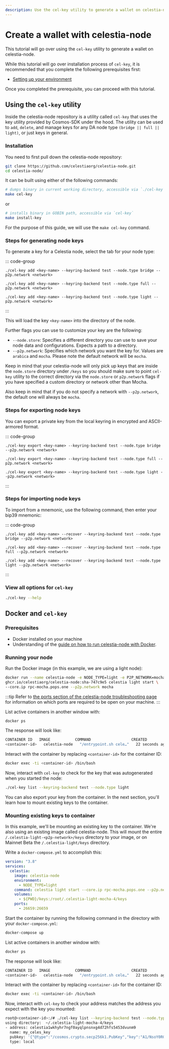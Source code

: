 ```yaml
---
description: Use the cel-key utility to generate a wallet on celestia-node.
---
```


# Create a wallet with celestia-node

This tutorial will go over using the `cel-key` utility
to generate a wallet on celestia-node.

While this tutorial will go over installation process
of `cel-key`, it is recommended that you complete
the following prerequisites first:

- [Setting up your environment](../nodes/environment.md)

Once you completed the prerequisite, you can proceed with this
tutorial.

## Using the `cel-key` utility

Inside the celestia-node repository is a utility called `cel-key` that uses
the key utility provided by Cosmos-SDK under the hood. The utility can be
used to `add`, `delete`, and manage keys for any DA node
type `(bridge || full || light)`, or just keys in general.

### Installation

You need to first pull down the celestia-node repository:

```sh
git clone https://github.com/celestiaorg/celestia-node.git
cd celestia-node/
```

It can be built using either of the following commands:

```sh
# dumps binary in current working directory, accessible via `./cel-key`
make cel-key
```

or

```sh
# installs binary in GOBIN path, accessible via `cel-key`
make install-key
```

For the purpose of this guide, we will use the `make cel-key` command.

### Steps for generating node keys

To generate a key for a Celestia node, select
the tab for your node type:

::: code-group

<!-- markdownlint-disable MD013 -->

```bash-vue [Bridge]
./cel-key add <key-name> --keyring-backend test --node.type bridge --p2p.network <network>
```

```bash-vue [Full]
./cel-key add <key-name> --keyring-backend test --node.type full --p2p.network <network>
```

```bash-vue [Light]
./cel-key add <key-name> --keyring-backend test --node.type light --p2p.network <network>
```

<!-- markdownlint-enable MD013 -->

:::

This will load the key `<key-name>` into the directory of the node.

Further flags you can use to customize your key are the following:

- `--node.store`: Specifies a different directory you can use to
  save your node data and configurations. Expects a path to a directory.
- `--p2p.network`: Specifies which network you want the key for. Values
  are `arabica` and `mocha`. Please note the default network will be `mocha`.

Keep in mind that your celestia-node will only pick up keys that
are inside the `node.store` directory under `/keys` so you should make
sure to point `cel-key` utility to the correct directory via the
`node.store` or `p2p.network` flags if you have specified a custom
directory or network other than Mocha.

Also keep in mind that if you do not specify a network with `--p2p.network`,
the default one will always be `mocha`.

### Steps for exporting node keys

You can export a private key from the local keyring in encrypted and
ASCII-armored format.

::: code-group

<!-- markdownlint-disable MD013 -->

```bash-vue [Bridge]
./cel-key export <key-name> --keyring-backend test --node.type bridge --p2p.network <network>
```

```bash-vue [Full]
./cel-key export <key-name> --keyring-backend test --node.type full --p2p.network <network>
```

```bash-vue [Light]
./cel-key export <key-name> --keyring-backend test --node.type light --p2p.network <network>
```

<!-- markdownlint-enable MD013 -->

:::

### Steps for importing node keys

To import from a mnemonic, use the following command,
then enter your bip39 mnemonic:

::: code-group

<!-- markdownlint-disable MD013 -->

```bash-vue [Bridge]
./cel-key add <key-name> --recover --keyring-backend test --node.type bridge --p2p.network <network>
```

```bash-vue [Full]
./cel-key add <key-name> --recover --keyring-backend test --node.type full --p2p.network <network>
```

```bash-vue [Light]
./cel-key add <key-name> --recover --keyring-backend test --node.type light --p2p.network <network>
```

<!-- markdownlint-enable MD013 -->

:::

### View all options for `cel-key`

```sh
./cel-key --help
```

## Docker and `cel-key`

### Prerequisites

- Docker installed on your machine
- Understanding of the
  [guide on how to run celestia-node with Docker](../nodes/docker-images.md).

### Running your node

Run the Docker image (in this example, we are using a light node):

<!-- markdownlint-disable MD013 -->

```bash
docker run --name celestia-node -e NODE_TYPE=light -e P2P_NETWORK=mocha -p 26659:26659 \
ghcr.io/celestiaorg/celestia-node:sha-747c9e5 celestia light start \
--core.ip rpc-mocha.pops.one --p2p.network mocha
```

<!-- markdownlint-enable MD013 -->

:::tip
Refer to
[the ports section of the celestia-node troubleshooting page](../nodes/celestia-node-troubleshooting.md#ports)
for information on which ports are required to be open on your machine.
:::

List active containers in another window with:

```bash
docker ps
```

The response will look like:

<!-- markdownlint-disable MD013 -->

```bash
CONTAINER ID   IMAGE           COMMAND                  CREATED          STATUS          PORTS      NAMES
<container-id>   celestia-node   "/entrypoint.sh cele…"   22 seconds ago   Up 21 seconds   2121/tcp   docker-compose-test-celestia-1
```

<!-- markdownlint-enable MD013 -->

Interact with the container by replacing `<container-id>` for the container ID:

```bash
docker exec -ti <container-id> /bin/bash
```

Now, interact with `cel-key` to check for the key that was autogenerated when
you started the node:

```bash
./cel-key list --keyring-backend test --node.type light
```

You can also export your key from the container. In the next section, you'll
learn how to mount existing keys to the container.

### Mounting existing keys to container

In this example, we'll be mounting an existing key to the container. We're also
using an existing image called celestia-node. This will mount the entire
`/.celestia-light-<p2p-network>/keys` directory to your image, or on Mainnet Beta
the `/.celestia-light/keys` directory.

Write a `docker-compose.yml` to accomplish this:

<!-- markdownlint-disable MD013 -->

```yaml
version: "3.8"
services:
  celestia:
    image: celestia-node
    environment:
      - NODE_TYPE=light
    command: celestia light start --core.ip rpc-mocha.pops.one --p2p.network mocha --keyring.accname my_celes_key
    volumes:
      - ${PWD}/keys:/root/.celestia-light-mocha-4/keys
    ports:
      - 26659:26659
```

Start the container by running the following command in the directory with your `docker-compose.yml`:

```bash
docker-compose up
```

List active containers in another window with:

```bash
docker ps
```

The response will look like:

```bash
CONTAINER ID   IMAGE           COMMAND                  CREATED          STATUS          PORTS      NAMES
<container-id>   celestia-node   "/entrypoint.sh cele…"   22 seconds ago   Up 21 seconds   2121/tcp   docker-compose-test-celestia-1
```

Interact with the container by replacing `<container-id>` for the container ID:

```bash
docker exec -ti <container-id> /bin/bash
```

Now, interact with `cel-key` to check your address matches the address you
expect with the key you mounted:

```bash
root@<container-id>:/# ./cel-key list --keyring-backend test --node.type light
using directory:  ~/.celestia-light-mocha-4/keys
- address: celestia1wkhyhr7ngf0ayqlpnsnxg4d72hfs5453dvunm9
  name: my_celes_key
  pubkey: '{"@type":"/cosmos.crypto.secp256k1.PubKey","key":"A1/NsoY0RGL7Hqt4VWLg441GQKJsZ2fBUnZXipgns8oV"}'
  type: local
```

